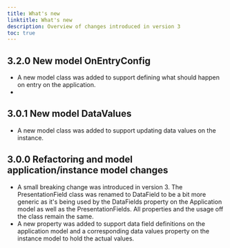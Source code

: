 ```yaml
---
title: What's new
linktitle: What's new
description: Overview of changes introduced in version 3
toc: true
---
```



## 3.2.0 New model OnEntryConfig

- A new model class was added to support defining what should happen on entry on the application.
- 
## 3.0.1 New model DataValues

- A new model class was added to support updating data values on the instance.

## 3.0.0 Refactoring and model application/instance model changes 

- A small breaking change was introduced in version 3. The PresentationField class was renamed to DataField to be a bit more generic as it's being used by the DataFields property on the Application model as well as the PresentationFields. All properties and the usage off the class remain the same.
- A new property was added to support data field definitions on the application model and a corresponding data values property on the instance model to hold the actual values.
